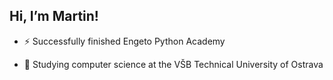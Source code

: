 <h2>Hi, I’m Martin!</h2>

- ⚡ Successfully finished Engeto Python Academy

- 🌱 Studying computer science at the VŠB Technical University of Ostrava


